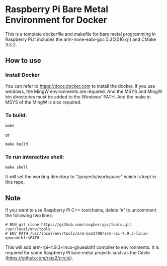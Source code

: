 # Raspberry Pi Bare Metal Environment for Docker

This is a template dockerfile and makefile for bare metal programming in Raspberry Pi.It includes the arm-none-eabi-gcc 5.3(2016 q1) and CMake 3.5.2.

## How to use
### Install Docker
You can refer to https://docs.docker.com to install the docker. If you use windows, the MingW environments are required. And the MSYS and MingW bin directories must be added to the Windows' PATH. And the make in MSYS of the MingW is also required. 

### To build:
```
make
```
or
```
make build
```

### To run interactive shell:
```
make shell
```
It will set the working directory to "/projects/workspace" which is kept in this repo.

## Note
If you want to use Raspberry Pi C++ toolchains, delete '#' to uncomment the following two lines:
```
# RUN git clone https://github.com/raspberrypi/tools.git /usr/local/env/tools
# ENV PATH /usr/local/env/tools/arm-bcm2708/arm-rpi-4.9.3-linux-gnueabihf:$PATH
```

This will add arm-rpi-4.9.3-linux-gnueabihf compiler to environments. It is required for some Raspberry Pi bare metal projects such as the Circle (https://github.com/rsta2/circle).

